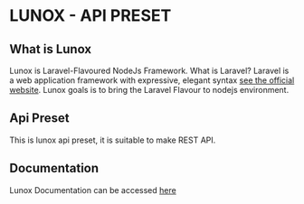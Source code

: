 # LUNOX - API PRESET

## What is Lunox
Lunox is Laravel-Flavoured NodeJs Framework. What is Laravel?
Laravel is a web application framework with expressive, elegant syntax [see the official website](https://laravel.com). Lunox goals is to bring the Laravel Flavour to nodejs environment.

## Api Preset
This is lunox api preset, it is suitable to make REST API.

## Documentation

Lunox Documentation can be accessed [here](https://kodepandai.github.io/lunox/)
